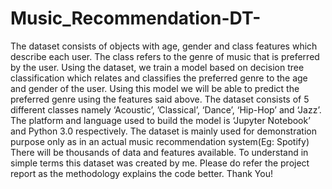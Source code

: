 # Music_Recommendation-DT-
The dataset consists of objects with age, gender and class features which describe each user. The class refers to the genre of music that is preferred by the user. Using the dataset, we train a model based on decision tree classification which relates and classifies the preferred genre to the age and gender of the user. Using this model we will be able to predict the preferred genre using the features said above. The dataset consists of 5 different classes namely ‘Acoustic’, ’Classical’, ‘Dance’, ‘Hip-Hop’ and ‘Jazz’. The platform and language used to build the model is ‘Jupyter Notebook’ and Python 3.0 respectively. The dataset is mainly used for demonstration purpose only as in an actual music recommendation system(Eg: Spotify) There will be thousands of data and features available. To understand in simple terms this dataset was created by me. 
Please do refer the project report as the methodology explains the code better.
Thank You!
